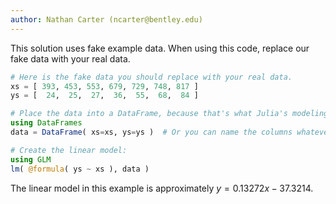 ```yaml
---
author: Nathan Carter (ncarter@bentley.edu)
---
```


This solution uses fake example data.
When using this code, replace our fake data with your real data.

```julia
# Here is the fake data you should replace with your real data.
xs = [ 393, 453, 553, 679, 729, 748, 817 ]
ys = [  24,  25,  27,  36,  55,  68,  84 ]

# Place the data into a DataFrame, because that's what Julia's modeling tools expect:
using DataFrames
data = DataFrame( xs=xs, ys=ys )  # Or you can name the columns whatever you like

# Create the linear model:
using GLM
lm( @formula( ys ~ xs ), data )
```

The linear model in this example is approximately $y=0.13272x-37.3214$.
